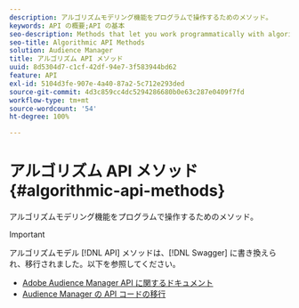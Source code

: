 ```yaml
---
description: アルゴリズムモデリング機能をプログラムで操作するためのメソッド。
keywords: API の概要;API の基本
seo-description: Methods that let you work programmatically with algorithmic modeling features.
seo-title: Algorithmic API Methods
solution: Audience Manager
title: アルゴリズム API メソッド
uuid: 8d5304d7-c1cf-42df-94e7-3f583944bd62
feature: API
exl-id: 5104d3fe-907e-4a40-87a2-5c712e293ded
source-git-commit: 4d3c859cc4dc5294286680b0e63c287e0409f7fd
workflow-type: tm+mt
source-wordcount: '54'
ht-degree: 100%

---
```


# アルゴリズム API メソッド {#algorithmic-api-methods}

アルゴリズムモデリング機能をプログラムで操作するためのメソッド。

>[!IMPORTANT]
>
>アルゴリズムモデル [!DNL API] メソッドは、[!DNL Swagger] に書き換えられ、移行されました。以下を参照してください。
>
>* [Adobe Audience Manager API に関するドキュメント](https://bank.demdex.com/portal/swagger/index.html)
>* [Audience Manager の API コードの移行](../../api/api-swagger-migration.md)
